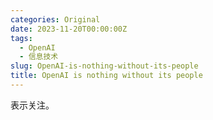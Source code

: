 ```yaml
---
categories: Original
date: 2023-11-20T00:00:00Z
tags:
  - OpenAI
  - 信息技术
slug: OpenAI-is-nothing-without-its-people
title: OpenAI is nothing without its people
---
```


表示关注。
